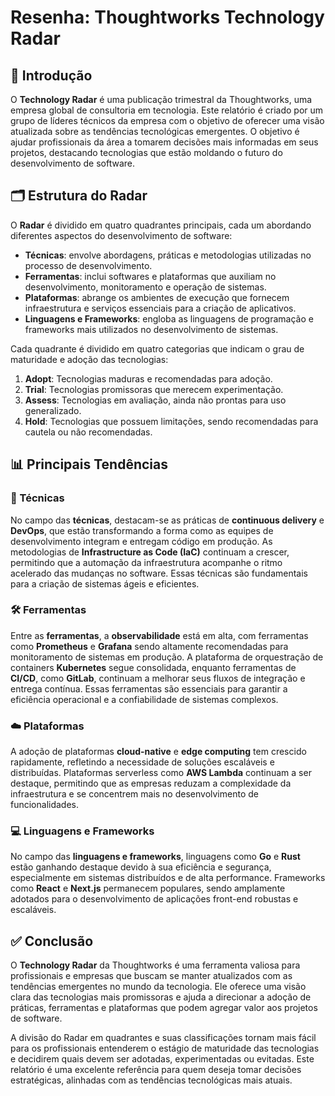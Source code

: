 # Resenha: Thoughtworks Technology Radar

## 📝 Introdução

O **Technology Radar** é uma publicação trimestral da Thoughtworks, uma empresa global de consultoria em tecnologia. Este relatório é criado por um grupo de líderes técnicos da empresa com o objetivo de oferecer uma visão atualizada sobre as tendências tecnológicas emergentes. O objetivo é ajudar profissionais da área a tomarem decisões mais informadas em seus projetos, destacando tecnologias que estão moldando o futuro do desenvolvimento de software.

## 🗂️ Estrutura do Radar

O **Radar** é dividido em quatro quadrantes principais, cada um abordando diferentes aspectos do desenvolvimento de software:

- **Técnicas**: envolve abordagens, práticas e metodologias utilizadas no processo de desenvolvimento.
- **Ferramentas**: inclui softwares e plataformas que auxiliam no desenvolvimento, monitoramento e operação de sistemas.
- **Plataformas**: abrange os ambientes de execução que fornecem infraestrutura e serviços essenciais para a criação de aplicativos.
- **Linguagens e Frameworks**: engloba as linguagens de programação e frameworks mais utilizados no desenvolvimento de sistemas.

Cada quadrante é dividido em quatro categorias que indicam o grau de maturidade e adoção das tecnologias:

1. **Adopt**: Tecnologias maduras e recomendadas para adoção.
2. **Trial**: Tecnologias promissoras que merecem experimentação.
3. **Assess**: Tecnologias em avaliação, ainda não prontas para uso generalizado.
4. **Hold**: Tecnologias que possuem limitações, sendo recomendadas para cautela ou não recomendadas.

## 📊 Principais Tendências

### 🔧 Técnicas

No campo das **técnicas**, destacam-se as práticas de **continuous delivery** e **DevOps**, que estão transformando a forma como as equipes de desenvolvimento integram e entregam código em produção. As metodologias de **Infrastructure as Code (IaC)** continuam a crescer, permitindo que a automação da infraestrutura acompanhe o ritmo acelerado das mudanças no software. Essas técnicas são fundamentais para a criação de sistemas ágeis e eficientes.

### 🛠️ Ferramentas

Entre as **ferramentas**, a **observabilidade** está em alta, com ferramentas como **Prometheus** e **Grafana** sendo altamente recomendadas para monitoramento de sistemas em produção. A plataforma de orquestração de containers **Kubernetes** segue consolidada, enquanto ferramentas de **CI/CD**, como **GitLab**, continuam a melhorar seus fluxos de integração e entrega contínua. Essas ferramentas são essenciais para garantir a eficiência operacional e a confiabilidade de sistemas complexos.

### ☁️ Plataformas

A adoção de plataformas **cloud-native** e **edge computing** tem crescido rapidamente, refletindo a necessidade de soluções escaláveis e distribuídas. Plataformas serverless como **AWS Lambda** continuam a ser destaque, permitindo que as empresas reduzam a complexidade da infraestrutura e se concentrem mais no desenvolvimento de funcionalidades.

### 💻 Linguagens e Frameworks

No campo das **linguagens e frameworks**, linguagens como **Go** e **Rust** estão ganhando destaque devido à sua eficiência e segurança, especialmente em sistemas distribuídos e de alta performance. Frameworks como **React** e **Next.js** permanecem populares, sendo amplamente adotados para o desenvolvimento de aplicações front-end robustas e escaláveis.

## ✅ Conclusão

O **Technology Radar** da Thoughtworks é uma ferramenta valiosa para profissionais e empresas que buscam se manter atualizados com as tendências emergentes no mundo da tecnologia. Ele oferece uma visão clara das tecnologias mais promissoras e ajuda a direcionar a adoção de práticas, ferramentas e plataformas que podem agregar valor aos projetos de software.

A divisão do Radar em quadrantes e suas classificações tornam mais fácil para os profissionais entenderem o estágio de maturidade das tecnologias e decidirem quais devem ser adotadas, experimentadas ou evitadas. Este relatório é uma excelente referência para quem deseja tomar decisões estratégicas, alinhadas com as tendências tecnológicas mais atuais.

